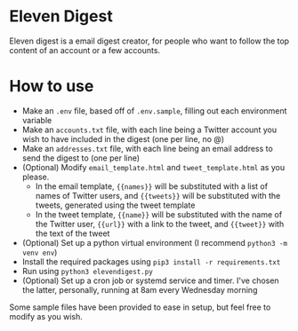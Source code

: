 # Eleven Digest
Eleven digest is a email digest creator, for people who want to follow the top content of an account or a few accounts.

# How to use

- Make an `.env` file, based off of `.env.sample`, filling out each environment variable
- Make an `accounts.txt` file, with each line being a Twitter account you wish to have included in the digest (one per line, no @)
- Make an `addresses.txt` file, with each line being an email address to send the digest to (one per line)
- (Optional) Modify `email_template.html` and `tweet_template.html` as you please. 
    - In the email template, `{{names}}` will be substituted with a list of names of Twitter users, and `{{tweets}}` will be substituted with the tweets, generated using the tweet template
    - In the tweet template, `{{name}}` will be substituted with the name of the Twitter user, `{{url}}` with a link to the tweet, and `{{tweet}}` with the text of the tweet
- (Optional) Set up a python virtual environment (I recommend `python3 -m venv env`)
- Install the required packages using `pip3 install -r requirements.txt`
- Run using `python3 elevendigest.py`
- (Optional) Set up a cron job or systemd service and timer. I've chosen the latter, personally, running at 8am every Wednesday morning

Some sample files have been provided to ease in setup, but feel free to modify as you wish.